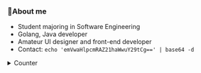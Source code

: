 ### 🌱About me
- Student majoring in Software Engineering
- Golang, Java developer
- Amateur UI designer and front-end developer
- Contact: `echo 'emVwaHlpcmRAZ21haWwuY29tCg==' | base64 -d`

<details>
<summary>Counter</summary>

![:name](https://count.getloli.com/get/@saica-gh?theme=moebooru)
</details>

<!--
**saicaca/saicaca** is a ✨ _special_ ✨ repository because its `README.md` (this file) appears on your GitHub profile.

Here are some ideas to get you started:

- 🔭 I’m currently working on ...
- 🌱 I’m currently learning ...
- 👯 I’m looking to collaborate on ...
- 🤔 I’m looking for help with ...
- 💬 Ask me about ...
- 📫 How to reach me: ...
- 😄 Pronouns: ...
- ⚡ Fun fact: ...
-->
